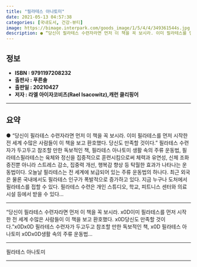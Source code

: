 ```yaml
---
title: "필라테스 아나토미"
date: 2021-05-13 04:57:38
categories: [국내도서, 건강-뷰티]
image: https://bimage.interpark.com/goods_image/1/5/4/4/349361544s.jpg
description: ● “당신이 필라테스 수련자라면 먼저 이 책을 꼭 보시라. 이미 필라테스를 먼저 시작한 전 세계 수많은 사람들이 이 책을 보고 환호했다. 당신도 만족할 것이다.” 필라테스 수련자가 두고두고 참조할 만한 독보적인 책, 필라테스 아나토미 생활 속의 주류 운동법, 필라테스필라테스는 육체와
---
```


## **정보**

- **ISBN : 9791197208232**
- **출판사 : 푸른솔**
- **출판일 : 20210427**
- **저자 : 라엘 아이자코비츠(Rael Isacowitz),캐런 클리핑어**

------



## **요약**

●  “당신이 필라테스 수련자라면 먼저 이 책을 꼭 보시라. 이미 필라테스를 먼저 시작한 전 세계 수많은 사람들이 이 책을 보고 환호했다. 당신도 만족할 것이다.”  필라테스 수련자가 두고두고 참조할 만한 독보적인 책, 필라테스 아나토미 생활 속의 주류 운동법, 필라테스필라테스는 육체와 정신을 집중적으로 훈련시킴으로써 체력과 유연성, 신체 조화 증진뿐 아니라 스트레스 감소, 집중력 개선, 행복감 향상 등 탁월한 효과가 나타나는 운동법이다. 오늘날 필라테스는 전 세계에 보급되어 있는 주류 운동법의 하나다. 최근 외국은 물론 국내에서도 필라테스 인구가 폭발적으로 증가하고 있다. 지금 누구나 도처에서 필라테스를 접할 수 있다. 필라테스 수련은 개인 스튜디오, 학교, 피트니스 센터와 의료시설 등에서 받을 수 있다...

------

“당신이 필라테스 수련자라면 먼저 이 책을 꼭 보시라. x0D이미 필라테스를 먼저 시작한 전 세계 수많은 사람들이 이 책을 보고 환호했다. x0D당신도 만족할 것이다.”x0Dx0D  필라테스 수련자가 두고두고 참조할 만한 독보적인 책, x0D  필라테스 아나토미 x0Dx0D생활 속의 주류 운동법... 

------


필라테스 아나토미 

------


